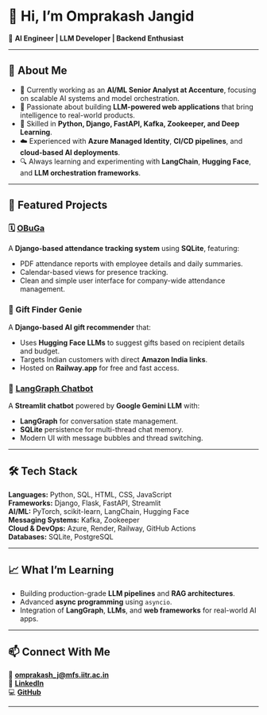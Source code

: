 # 👋 Hi, I’m Omprakash Jangid  

🎯 **AI Engineer | LLM Developer | Backend Enthusiast**

---

## 🧠 About Me
- 💼 Currently working as an **AI/ML Senior Analyst at Accenture**, focusing on scalable AI systems and model orchestration.  
- 🤖 Passionate about building **LLM-powered web applications** that bring intelligence to real-world products.  
- 🧩 Skilled in **Python, Django, FastAPI, Kafka, Zookeeper, and Deep Learning**.  
- ☁️ Experienced with **Azure Managed Identity**, **CI/CD pipelines**, and **cloud-based AI deployments**.  
- 🔍 Always learning and experimenting with **LangChain**, **Hugging Face**, and **LLM orchestration frameworks**.

---

## 🚀 Featured Projects

### 🗓 [OBuGa](https://github.com/Omprakash-Jangid/OBuGa)
A **Django-based attendance tracking system** using **SQLite**, featuring:
- PDF attendance reports with employee details and daily summaries.  
- Calendar-based views for presence tracking.  
- Clean and simple user interface for company-wide attendance management.  

### 🎁 Gift Finder Genie
A **Django-based AI gift recommender** that:
- Uses **Hugging Face LLMs** to suggest gifts based on recipient details and budget.  
- Targets Indian customers with direct **Amazon India links**.  
- Hosted on **Railway.app** for free and fast access.  

### 💬 [LangGraph Chatbot](https://github.com/Omprakash-Jangid/LangGraph-based-Chatbot)
A **Streamlit chatbot** powered by **Google Gemini LLM** with:
- **LangGraph** for conversation state management.  
- **SQLite** persistence for multi-thread chat memory.  
- Modern UI with message bubbles and thread switching.  

---

## 🛠 Tech Stack
**Languages:** Python, SQL, HTML, CSS, JavaScript  
**Frameworks:** Django, Flask, FastAPI, Streamlit  
**AI/ML:** PyTorch, scikit-learn, LangChain, Hugging Face  
**Messaging Systems:** Kafka, Zookeeper  
**Cloud & DevOps:** Azure, Render, Railway, GitHub Actions  
**Databases:** SQLite, PostgreSQL  

---

## 📈 What I’m Learning
- Building production-grade **LLM pipelines** and **RAG architectures**.  
- Advanced **async programming** using `asyncio`.  
- Integration of **LangGraph**, **LLMs**, and **web frameworks** for real-world AI apps.  

---

## 📫 Connect With Me
📧 **omprakash_j@mfs.iitr.ac.in**  
💼 [**LinkedIn**](https://www.linkedin.com/in/omprakash-jangid/)  
💻 [**GitHub**](https://github.com/Omprakash-Jangid)

---

